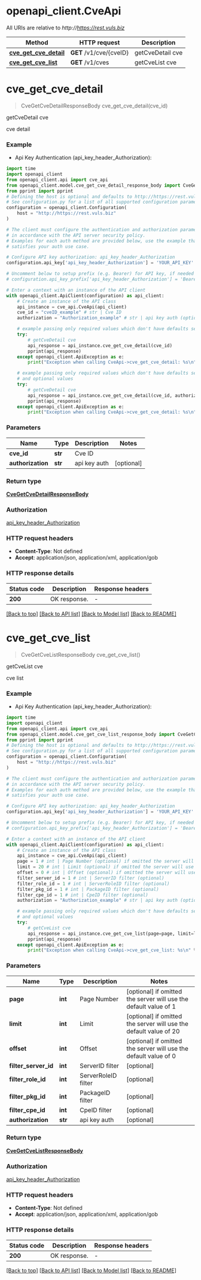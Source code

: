 # openapi_client.CveApi

All URIs are relative to *http://https://rest.vuls.biz*

Method | HTTP request | Description
------------- | ------------- | -------------
[**cve_get_cve_detail**](CveApi.md#cve_get_cve_detail) | **GET** /v1/cve/{cveID} | getCveDetail cve
[**cve_get_cve_list**](CveApi.md#cve_get_cve_list) | **GET** /v1/cves | getCveList cve


# **cve_get_cve_detail**
> CveGetCveDetailResponseBody cve_get_cve_detail(cve_id)

getCveDetail cve

cve detail

### Example

* Api Key Authentication (api_key_header_Authorization):

```python
import time
import openapi_client
from openapi_client.api import cve_api
from openapi_client.model.cve_get_cve_detail_response_body import CveGetCveDetailResponseBody
from pprint import pprint
# Defining the host is optional and defaults to http://https://rest.vuls.biz
# See configuration.py for a list of all supported configuration parameters.
configuration = openapi_client.Configuration(
    host = "http://https://rest.vuls.biz"
)

# The client must configure the authentication and authorization parameters
# in accordance with the API server security policy.
# Examples for each auth method are provided below, use the example that
# satisfies your auth use case.

# Configure API key authorization: api_key_header_Authorization
configuration.api_key['api_key_header_Authorization'] = 'YOUR_API_KEY'

# Uncomment below to setup prefix (e.g. Bearer) for API key, if needed
# configuration.api_key_prefix['api_key_header_Authorization'] = 'Bearer'

# Enter a context with an instance of the API client
with openapi_client.ApiClient(configuration) as api_client:
    # Create an instance of the API class
    api_instance = cve_api.CveApi(api_client)
    cve_id = "cveID_example" # str | Cve ID
    authorization = "Authorization_example" # str | api key auth (optional)

    # example passing only required values which don't have defaults set
    try:
        # getCveDetail cve
        api_response = api_instance.cve_get_cve_detail(cve_id)
        pprint(api_response)
    except openapi_client.ApiException as e:
        print("Exception when calling CveApi->cve_get_cve_detail: %s\n" % e)

    # example passing only required values which don't have defaults set
    # and optional values
    try:
        # getCveDetail cve
        api_response = api_instance.cve_get_cve_detail(cve_id, authorization=authorization)
        pprint(api_response)
    except openapi_client.ApiException as e:
        print("Exception when calling CveApi->cve_get_cve_detail: %s\n" % e)
```


### Parameters

Name | Type | Description  | Notes
------------- | ------------- | ------------- | -------------
 **cve_id** | **str**| Cve ID |
 **authorization** | **str**| api key auth | [optional]

### Return type

[**CveGetCveDetailResponseBody**](CveGetCveDetailResponseBody.md)

### Authorization

[api_key_header_Authorization](../README.md#api_key_header_Authorization)

### HTTP request headers

 - **Content-Type**: Not defined
 - **Accept**: application/json, application/xml, application/gob


### HTTP response details

| Status code | Description | Response headers |
|-------------|-------------|------------------|
**200** | OK response. |  -  |

[[Back to top]](#) [[Back to API list]](../README.md#documentation-for-api-endpoints) [[Back to Model list]](../README.md#documentation-for-models) [[Back to README]](../README.md)

# **cve_get_cve_list**
> CveGetCveListResponseBody cve_get_cve_list()

getCveList cve

cve list

### Example

* Api Key Authentication (api_key_header_Authorization):

```python
import time
import openapi_client
from openapi_client.api import cve_api
from openapi_client.model.cve_get_cve_list_response_body import CveGetCveListResponseBody
from pprint import pprint
# Defining the host is optional and defaults to http://https://rest.vuls.biz
# See configuration.py for a list of all supported configuration parameters.
configuration = openapi_client.Configuration(
    host = "http://https://rest.vuls.biz"
)

# The client must configure the authentication and authorization parameters
# in accordance with the API server security policy.
# Examples for each auth method are provided below, use the example that
# satisfies your auth use case.

# Configure API key authorization: api_key_header_Authorization
configuration.api_key['api_key_header_Authorization'] = 'YOUR_API_KEY'

# Uncomment below to setup prefix (e.g. Bearer) for API key, if needed
# configuration.api_key_prefix['api_key_header_Authorization'] = 'Bearer'

# Enter a context with an instance of the API client
with openapi_client.ApiClient(configuration) as api_client:
    # Create an instance of the API class
    api_instance = cve_api.CveApi(api_client)
    page = 1 # int | Page Number (optional) if omitted the server will use the default value of 1
    limit = 20 # int | Limit (optional) if omitted the server will use the default value of 20
    offset = 0 # int | Offset (optional) if omitted the server will use the default value of 0
    filter_server_id = 1 # int | ServerID filter (optional)
    filter_role_id = 1 # int | ServerRoleID filter (optional)
    filter_pkg_id = 1 # int | PackageID filter (optional)
    filter_cpe_id = 1 # int | CpeID filter (optional)
    authorization = "Authorization_example" # str | api key auth (optional)

    # example passing only required values which don't have defaults set
    # and optional values
    try:
        # getCveList cve
        api_response = api_instance.cve_get_cve_list(page=page, limit=limit, offset=offset, filter_server_id=filter_server_id, filter_role_id=filter_role_id, filter_pkg_id=filter_pkg_id, filter_cpe_id=filter_cpe_id, authorization=authorization)
        pprint(api_response)
    except openapi_client.ApiException as e:
        print("Exception when calling CveApi->cve_get_cve_list: %s\n" % e)
```


### Parameters

Name | Type | Description  | Notes
------------- | ------------- | ------------- | -------------
 **page** | **int**| Page Number | [optional] if omitted the server will use the default value of 1
 **limit** | **int**| Limit | [optional] if omitted the server will use the default value of 20
 **offset** | **int**| Offset | [optional] if omitted the server will use the default value of 0
 **filter_server_id** | **int**| ServerID filter | [optional]
 **filter_role_id** | **int**| ServerRoleID filter | [optional]
 **filter_pkg_id** | **int**| PackageID filter | [optional]
 **filter_cpe_id** | **int**| CpeID filter | [optional]
 **authorization** | **str**| api key auth | [optional]

### Return type

[**CveGetCveListResponseBody**](CveGetCveListResponseBody.md)

### Authorization

[api_key_header_Authorization](../README.md#api_key_header_Authorization)

### HTTP request headers

 - **Content-Type**: Not defined
 - **Accept**: application/json, application/xml, application/gob


### HTTP response details

| Status code | Description | Response headers |
|-------------|-------------|------------------|
**200** | OK response. |  -  |

[[Back to top]](#) [[Back to API list]](../README.md#documentation-for-api-endpoints) [[Back to Model list]](../README.md#documentation-for-models) [[Back to README]](../README.md)


